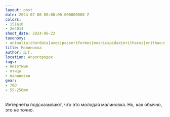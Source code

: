 ```yaml
---
layout: post
date: 2024-07-06 00:00:00.000000000 Z
colors:
- 151a10
- 2e4014
shoot_date: 2024-06-23
taxonomy:
- animalia|chordata|aves|passeriformes|muscicapidae|erithacus|erithacus rubecula
title: Малиновка
author: Д.Г.
location: Агрогородок
tags:
- животные
- птицы
- малиновки
gear:
- 70D
- 55-250mm
---
```

Интернеты подсказывают, что это молодая малиновка. Но, как обычно, это не точно.

